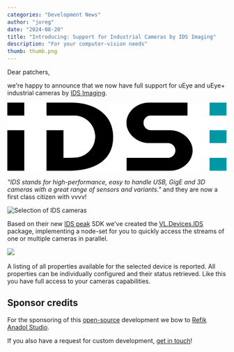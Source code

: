 ```yaml
---
categories: "Development News"
author: "joreg"
date: "2024-08-20"
title: "Introducing: Support for Industrial Cameras by IDS Imaging"
description: "For your computer-vision needs"
thumb: thumb.png
---
```


Dear patchers,

we're happy to announce that we now have full support for uEye and uEye+ industrial cameras by [IDS Imaging](https://ids-imaging.com/).

[![](ids-logo.svg)](https://ids-imaging.com/)

*"IDS stands for high-performance, easy to handle USB, GigE and 3D cameras with a great range of sensors and variants."* and they are now a first class citizen with vvvv!

![Selection of IDS cameras](ids-cameras.jpg)

Based on their new [IDS peak](https://en.ids-imaging.com/ids-peak.html) SDK we've created the [VL.Devices.IDS](https://www.nuget.org/packages/VL.Devices.IDS) package, implementing a node-set for you to quickly access the streams of one or multiple cameras in parallel. 

![](2024-08-20-10-54-28.png)

A listing of all properties available for the selected device is reported. All properties can be individually configured and their status retrieved. Like this you have full access to your cameras capabilities. 

## Sponsor credits

For the sponsoring of this [open-source](https://github.com/vvvv/VL.Devices.IDS) development we bow to [Refik Anadol Studio](https://refikanadol.com/).

If you also have a request for custom development, [get in touch](mailto:devvvvs@vvvv.org)!